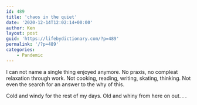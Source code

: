 ```yaml
---
id: 489
title: 'chaos in the quiet'
date: '2020-12-14T12:02:14+00:00'
author: Ken
layout: post
guid: 'https://lifebydictionary.com/?p=489'
permalink: '/?p=489'
categories:
    - Pandemic
---
```


I can not name a single thing enjoyed anymore. No praxis, no compleat relaxation through work. Not cooking, reading, writing, skating, thinking. Not even the search for an answer to the why of this.

Cold and windy for the rest of my days. Old and whiny from here on out. . .